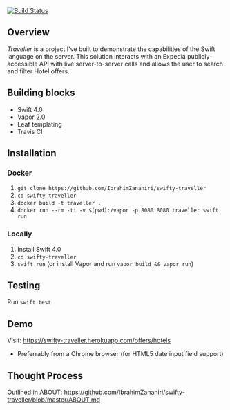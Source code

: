[![Build Status](https://travis-ci.org/IbrahimZananiri/swifty-traveller.svg?branch=master)](https://travis-ci.org/IbrahimZananiri/swifty-traveller)

## Overview
*Traveller* is a project I've built to demonstrate the capabilities of the Swift language on the server.
This solution interacts with an Expedia publicly-accessible API with live server-to-server calls and allows the user to search and filter Hotel offers.

## Building blocks
- Swift 4.0
- Vapor 2.0
- Leaf templating
- Travis CI

## Installation

### Docker
1. `git clone https://github.com/IbrahimZananiri/swifty-traveller`
2. `cd swifty-traveller`
3. `docker build -t traveller .`
4. `docker run --rm -ti -v $(pwd):/vapor -p 8080:8080 traveller swift run`

### Locally
1. Install Swift 4.0
2. `cd swifty-traveller`
3. `swift run` (or install Vapor and run `vapor build && vapor run`)

## Testing
Run `swift test`

## Demo
Visit:
https://swifty-traveller.herokuapp.com/offers/hotels
* Preferrably from a Chrome browser (for HTML5 date input field support)

## Thought Process
Outlined in ABOUT: 
https://github.com/IbrahimZananiri/swifty-traveller/blob/master/ABOUT.md
